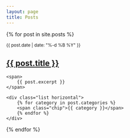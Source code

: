 ```yaml
---
layout: page
title: Posts
---
```


{% for post in site.posts %}
<article>
	<small>
		<time datetime="{{ post.date }}">{{ post.date | date: "%-d %B %Y" }}</time>
	</small>
	<h2>
		<a href="{{ post.url }}">{{ post.title }}</a>
	</h2>

	<span>
		{{ post.excerpt }}
	</span>

	<div class="list horizontal">
		{% for category in post.categories %}
		<span class="chip">{{ category }}</span>
		{% endfor %}
	</div>
</article>
{% endfor %}
